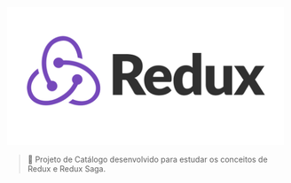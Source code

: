 <p align="center">
  <img src="git/redux-logo-landscape.png" alt="Proffy" width="500"/>
</p>

> :rocket: Projeto de Catálogo desenvolvido para estudar os conceitos de Redux e Redux Saga.